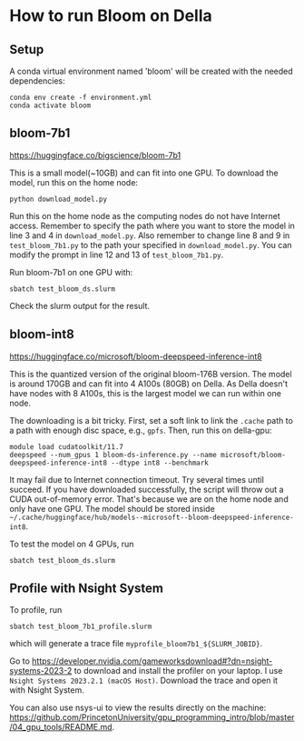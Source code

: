 # How to run Bloom on Della

## Setup

A conda virtual environment named 'bloom' will be created with the needed dependencies:

```shell
conda env create -f environment.yml
conda activate bloom
```

## bloom-7b1
https://huggingface.co/bigscience/bloom-7b1

This is a small model(~10GB) and can fit into one GPU. To download the model, run this on the home node:

```shell
python download_model.py
```

Run this on the home node as the computing nodes do not have Internet access. Remember to specify the path where you want to store the model in line 3 and 4 in `download_model.py`. Also remember to change line 8 and 9 in `test_bloom_7b1.py` to the path your specified in `download_model.py`. You can modify the prompt in line 12 and 13 of `test_bloom_7b1.py`.

Run bloom-7b1 on one GPU with:
```shell
sbatch test_bloom_ds.slurm
```
Check the slurm output for the result.

## bloom-int8
https://huggingface.co/microsoft/bloom-deepspeed-inference-int8

This is the quantized version of the original bloom-176B version. The model is around 170GB and can fit into 4 A100s (80GB) on Della. As Della doesn't have nodes with 8 A100s, this is the largest model we can run within one node.

The downloading is a bit tricky. First, set a soft link to link the `.cache` path to a path with enough disc space, e.g., `gpfs`. Then, run this on della-gpu:

```shell
module load cudatoolkit/11.7
deepspeed --num_gpus 1 bloom-ds-inference.py --name microsoft/bloom-deepspeed-inference-int8 --dtype int8 --benchmark
```

It may fail due to Internet connection timeout. Try several times until succeed. If you have downloaded successfully, the script will throw out a CUDA out-of-memory error. That's because we are on the home node and only have one GPU. The model should be stored inside `~/.cache/huggingface/hub/models--microsoft--bloom-deepspeed-inference-int8`.

To test the model on 4 GPUs, run
```shell
sbatch test_bloom_ds.slurm
```

## Profile with Nsight System

To profile, run
```
sbatch test_bloom_7b1_profile.slurm
```

which will generate a trace file `myprofile_bloom7b1_${SLURM_JOBID}`.

Go to https://developer.nvidia.com/gameworksdownload#?dn=nsight-systems-2023-2 to download and install the profiler on your laptop. I use `Nsight Systems 2023.2.1 (macOS Host)`. Download the trace and open it with Nsight System.

You can also use nsys-ui to view the results directly on the machine: https://github.com/PrincetonUniversity/gpu_programming_intro/blob/master/04_gpu_tools/README.md.
